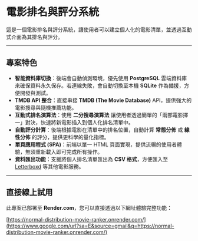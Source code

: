 # 電影排名與評分系統

這是一個電影排名與評分系統，讓使用者可以建立個人化的電影清單，並透過互動式介面為其排名與評分。

-----

## 專案特色

  * **智能資料庫切換**：後端會自動偵測環境，優先使用 **PostgreSQL** 雲端資料庫來確保資料永久保存。若連線失敗，會自動切換至本機 **SQLite** 作為備援，方便開發與測試。
  * **TMDB API 整合**：直接串接 **TMDB (The Movie Database)** API，提供強大的電影搜尋與隨機推薦功能。
  * **互動式排名演算法**：使用 **二分搜尋演算法** 讓使用者透過簡單的「兩部電影擇一」對決，快速將新電影插入到個人化排名清單中。
  * **自動評分計算**：後端根據電影在清單中的排名位置，自動計算 **常態分佈** 或 **線性分佈** 的評分，提供更科學的量化指標。
  * **單頁應用程式 (SPA)**：前端以單一 HTML 頁面實現，提供流暢的使用者體驗，無須重新載入即可完成所有操作。
  * **資料匯出功能**：支援將個人排名清單匯出為 **CSV 格式**，方便匯入至 [Letterboxd](https://letterboxd.com/) 等其他電影服務。

-----

## 直接線上試用

此專案已部署至 **Render.com**，您可以直接透過以下網址體驗完整功能：

[https://normal-distribution-movie-ranker.onrender.com/](https://www.google.com/url?sa=E&source=gmail&q=https://normal-distribution-movie-ranker.onrender.com/)
